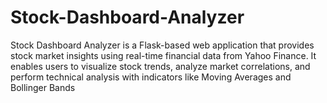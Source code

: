 # Stock-Dashboard-Analyzer
Stock Dashboard Analyzer is a Flask-based web application that provides stock market insights using real-time financial data from Yahoo Finance. It enables users to visualize stock trends, analyze market correlations, and perform technical analysis with indicators like Moving Averages and Bollinger Bands
